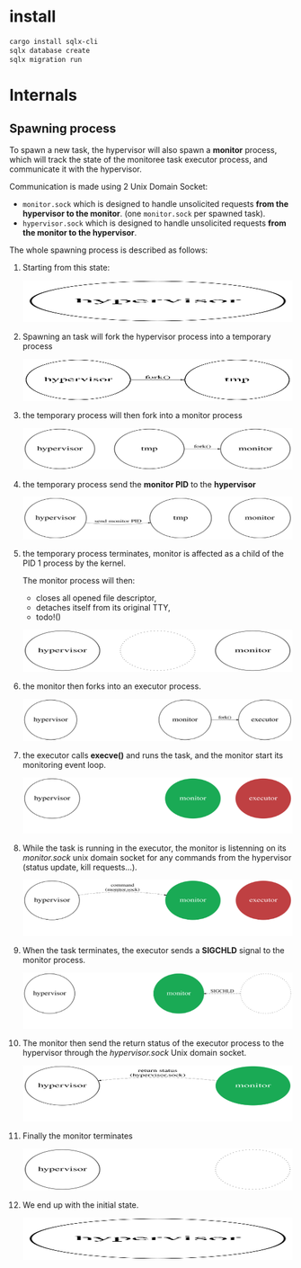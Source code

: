 # install
```
cargo install sqlx-cli
sqlx database create
sqlx migration run 
```

# Internals
## Spawning process
To spawn a new task, the hypervisor will also spawn a **monitor** process, which
will track the state of the monitoree task executor process, and communicate it with the 
hypervisor.

Communication is made using 2 Unix Domain Socket:
* `monitor.sock` which is designed to handle unsolicited requests **from the hypervisor to the monitor**. (one `monitor.sock` per spawned task).
* `hypervisor.sock` which is designed to handle unsolicited requests **from the monitor to the hypervisor**.

The whole spawning process is described as follows:
<ol>
<li>
    <p>Starting from this state:</p>
    <p><img src="doc/spawing-process/step-1.svg" width="500" height="75" /></p>
</li>

<li>
    <p>Spawning an task will fork the hypervisor process into a temporary process</p>
    <p><img src="doc/spawing-process/step-2.svg" width="500" height="75" /></p>
</li>

<li>
    <p>the temporary process will then fork into a monitor process</p>
    <p><img src="doc/spawing-process/step-3.svg" width="500" height="75" /></p>
</li>

<li>
    <p>the temporary process send the <strong>monitor PID</strong> to the <strong>hypervisor</strong></p>
    <p><img src="doc/spawing-process/step-4.svg" width="500" height="75" /></p>
</li>

<li>
    <p>the temporary process terminates, monitor is affected as a child of the PID 1 process by the kernel.</p>
    <p>The monitor process will then:
        <ul>
             <li> closes all opened file descriptor, </li>
             <li> detaches itself from its original TTY,  </li>
             <li> todo!() </li>
        </ul>
    </p>
    <p><img src="doc/spawing-process/step-5.svg" width="500" height="75" /></p>
</li>

<li>
    <p>the monitor then forks into an executor process.</p>
    <p><img src="doc/spawing-process/step-6.svg" width="500" height="75" /></p>
</li>

<li>
    <p>the executor calls <strong>execve()</strong> and runs the task, and the monitor start its monitoring event loop.</p>
    <p><img src="doc/spawing-process/step-7.svg" width="500" height="100" /></p>
</li>

<li>
    <p>While the task is running in the executor, the monitor is listenning on its 
    <em>monitor.sock</em> unix domain socket for any commands from the hypervisor (status update, kill requests...).</p>
    <p><img src="doc/spawing-process/step-8.svg" width="500" height="100" /></p>
</li>

<li>
    <p>When the task terminates, the executor sends a <strong>SIGCHLD</strong> signal to the monitor process.</p>
    <p><img src="doc/spawing-process/step-9.svg" width="500" height="100" /></p>
</li>

<li>
    <p>The monitor then send the return status of the executor process to the hypervisor
    through the <em>hypervisor.sock</em> Unix domain socket.</p>
    <p><img src="doc/spawing-process/step-10.svg" width="500" height="100" /></p>
</li>

<li>
    <p>Finally the monitor terminates</p>
    <p><img src="doc/spawing-process/step-11.svg" width="500" height="75" /></p>
</li>

<li>
    We end up with the initial state.
    <p><img src="doc/spawing-process/step-1.svg" width="500" height="75" /></p>
</li>
</ol>
